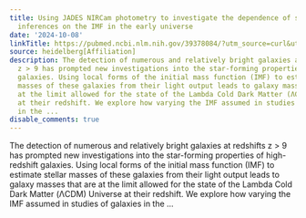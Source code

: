 ```yaml
---
title: Using JADES NIRCam photometry to investigate the dependence of stellar mass
  inferences on the IMF in the early universe
date: '2024-10-08'
linkTitle: https://pubmed.ncbi.nlm.nih.gov/39378084/?utm_source=curl&utm_medium=rss&utm_campaign=pubmed-2&utm_content=1FakS-2QOkCT8HsMOQP1bCRQ4YzyumYOmxmF0moLsQ3dFB1E9V&fc=20220326224207&ff=20241008201240&v=2.18.0.post9+e462414
source: heidelberg[Affiliation]
description: The detection of numerous and relatively bright galaxies at redshifts
  z > 9 has prompted new investigations into the star-forming properties of high-redshift
  galaxies. Using local forms of the initial mass function (IMF) to estimate stellar
  masses of these galaxies from their light output leads to galaxy masses that are
  at the limit allowed for the state of the Lambda Cold Dark Matter (ΛCDM) Universe
  at their redshift. We explore how varying the IMF assumed in studies of galaxies
  in the ...
disable_comments: true
---
```

The detection of numerous and relatively bright galaxies at redshifts z > 9 has prompted new investigations into the star-forming properties of high-redshift galaxies. Using local forms of the initial mass function (IMF) to estimate stellar masses of these galaxies from their light output leads to galaxy masses that are at the limit allowed for the state of the Lambda Cold Dark Matter (ΛCDM) Universe at their redshift. We explore how varying the IMF assumed in studies of galaxies in the ...